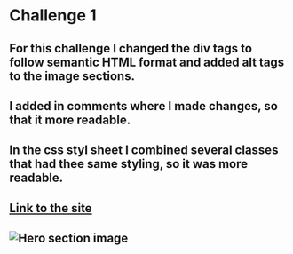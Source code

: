 # Challenge 1

## For this challenge I changed the div tags to follow semantic HTML format and added alt tags to the image sections. 

## I added in comments where I made changes, so that it more readable. 

## In the css styl sheet I combined several classes that had thee same styling, so it was more readable.

##  [Link to the site](https://jeanette-ralph.github.io/challenge-1-Jeanette-Ralph/)  

## ![Hero section image](hero-section-1.png)
